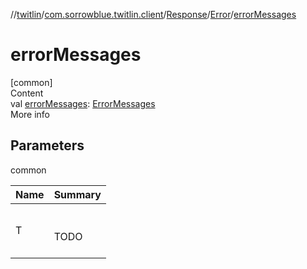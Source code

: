 //[twitlin](../../../index.md)/[com.sorrowblue.twitlin.client](../../index.md)/[Response](../index.md)/[Error](index.md)/[errorMessages](error-messages.md)



# errorMessages  
[common]  
Content  
val [errorMessages](error-messages.md): [ErrorMessages](../../-error-messages/index.md)  
More info  


## Parameters  
  
common  
  
|  Name|  Summary| 
|---|---|
| <a name="com.sorrowblue.twitlin.client/Response.Error/errorMessages/#/PointingToDeclaration/"></a>T| <a name="com.sorrowblue.twitlin.client/Response.Error/errorMessages/#/PointingToDeclaration/"></a><br><br>TODO<br><br>
  
  



